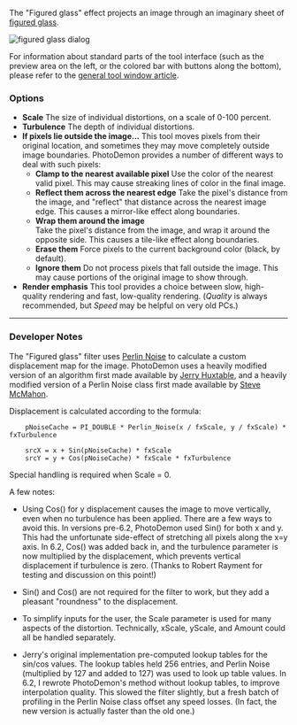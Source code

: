 The "Figured glass" effect projects an image through an imaginary sheet of [figured glass](http://en.wikipedia.org/wiki/Architectural_glass#Rolled_plate_.28figured.29_glass).

![figured glass dialog](/docimg/figured_glass.jpg)

For information about standard parts of the tool interface (such as the preview area on the left, or the colored bar with buttons along the bottom), please refer to the [general tool window article](/en/Interface_and_Toolboxes/Individual_Tool_Windows).

### Options

- **Scale** 
    The size of individual distortions, on a scale of 0-100 percent.
- **Turbulence** 
    The depth of individual distortions.
- **If pixels lie outside the image...** 
    This tool moves pixels from their original location, and sometimes they may move completely outside image boundaries.  PhotoDemon provides a number of different ways to deal with such pixels:
	- **Clamp to the nearest available pixel**
	  Use the color of the nearest valid pixel.  This may cause streaking lines of color in the final image.
	- **Reflect them across the nearest edge**
	  Take the pixel's distance from the image, and "reflect" that distance across the nearest image edge.  This causes a mirror-like effect along boundaries.
	- **Wrap them around the image**  
	  Take the pixel's distance from the image, and wrap it around the opposite side.  This causes a tile-like effect along boundaries.
	- **Erase them**
	  Force pixels to the current background color (black, by default).
	- **Ignore them**
	  Do not process pixels that fall outside the image.  This may cause portions of the original image to show through.
- **Render emphasis**
    This tool provides a choice between slow, high-quality rendering and fast, low-quality rendering.  (*Quality* is always recommended, but *Speed* may be helpful on very old PCs.)

	
* * *
	
### Developer Notes	

The "Figured glass" filter uses [Perlin Noise](http://en.wikipedia.org/wiki/Perlin_noise) to calculate a custom displacement map for the image.  PhotoDemon uses a heavily modified version of an algorithm first made available by [Jerry Huxtable](http://www.jhlabs.com/index.html), and a heavily modified version of a Perlin Noise class first made available by [Steve McMahon](http://www.vbaccelerator.com/home/VB/Code/vbMedia/Algorithmic_Images/Perlin_Noise/article.asp).

Displacement is calculated according to the formula:

        pNoiseCache = PI_DOUBLE * Perlin_Noise(x / fxScale, y / fxScale) * fxTurbulence
        
		srcX = x + Sin(pNoiseCache) * fxScale
        srcY = y + Cos(pNoiseCache) * fxScale * fxTurbulence
			
Special handling is required when Scale = 0.

A few notes:

- Using Cos() for y displacement causes the image to move vertically, even when no turbulence has been applied.  There are a few ways to avoid this.  In versions pre-6.2, PhotoDemon used Sin() for both x and y.  This had the unfortunate side-effect of stretching all pixels along the x=y axis.  In 6.2, Cos() was added back in, and the turbulence parameter is now multiplied by the displacement, which prevents vertical displacement if turbulence is zero.  (Thanks to Robert Rayment for testing and discussion on this point!)

- Sin() and Cos() are not required for the filter to work, but they add a pleasant "roundness" to the displacement.

- To simplify inputs for the user, the Scale parameter is used for many aspects of the distortion.  Technically, xScale, yScale, and Amount could all be handled separately.

- Jerry's original implementation pre-computed lookup tables for the sin/cos values.  The lookup tables held 256 entries, and Perlin Noise (multiplied by 127 and added to 127) was used to look up table values.  In 6.2, I rewrote PhotoDemon's method without lookup tables, to improve interpolation quality.  This slowed the filter slightly, but a fresh batch of profiling in the Perlin Noise class offset any speed losses.  (In fact, the new version is actually faster than the old one.)